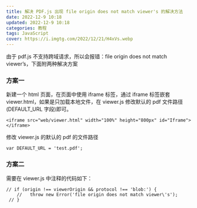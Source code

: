 ```yaml
---
title: 解决 PDF.js 出现 file origin does not match viewer's 的解决方法
date: 2022-12-9 10:18
updated: 2022-12-9 10:18
categories: 教程
tags: JavaScript
cover: https://i.imgtg.com/2022/12/21/H4xVs.webp
---
```


由于 pdf.js 不支持跨域请求，所以会报错：file origin does not match viewer’s，下面附两种解决方案

### 方案一

新建一个 html 页面，在页面中使用 iframe 标签，通过 iframe 标签嵌套 viewer.html，如果是只加载本地文件，在 viewer.js 修改默认的 pdf 文件路径(DEFAULT_URL 字段)即可。

```
<iframe src="web/viewer.html" width="100%" height="800px" id="Iframe"></iframe>
```

修改 viewer.js 的默认的 pdf 的文件路径

```
var DEFAULT_URL = 'test.pdf';
```

### 方案二

需要在 viewer.js 中注释的代码如下：

```
// if (origin !== viewerOrigin && protocol !== 'blob:') {
    //   throw new Error('file origin does not match viewer\'s');
 // }
```
